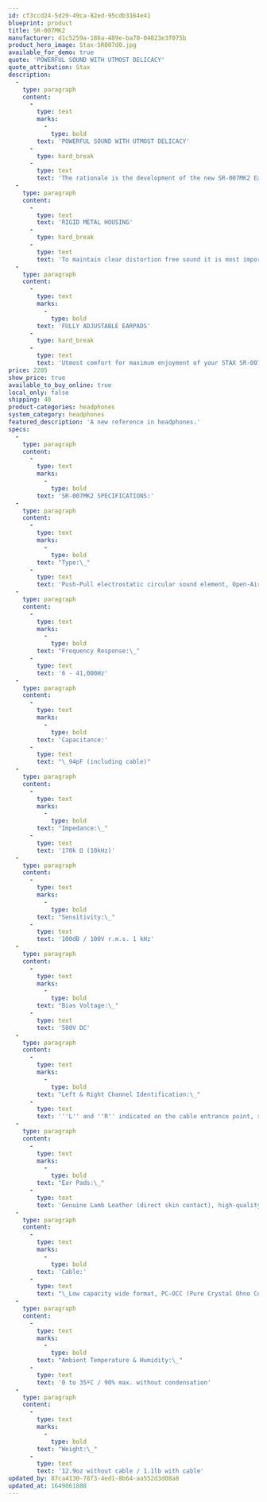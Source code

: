 ```yaml
---
id: cf3ccd24-5d29-49ca-82ed-95cdb3164e41
blueprint: product
title: SR-007MK2
manufacturer: d1c5259a-186a-489e-ba70-04823e3f075b
product_hero_image: Stax-SR007d0.jpg
available_for_demo: true
quote: 'POWERFUL SOUND WITH UTMOST DELICACY'
quote_attribution: Stax
description:
  -
    type: paragraph
    content:
      -
        type: text
        marks:
          -
            type: bold
        text: 'POWERFUL SOUND WITH UTMOST DELICACY'
      -
        type: hard_break
      -
        type: text
        text: 'The rationale is the development of the new SR-007MK2 Earspeaker was to provide deep powerful sound previously unobtainable in Earspeakers. STAX engineers developed a unique new electrode structure. Visible through the outer case, gold plated on the outer edge this new electrode has no holes unlike conventional STAX Earspeakers and thus provides an increases diaphragm vibration area allowing for rich and powerful sound yet retaining all the delicacy STAX is famous for.'
  -
    type: paragraph
    content:
      -
        type: text
        text: 'RIGID METAL HOUSING'
      -
        type: hard_break
      -
        type: text
        text: 'To maintain clear distortion free sound it is most important that nothing other than the diaphragm should vibrate. Within the STAX SR-007MK2 the sound element is encased in a thick insulated resin case firmly fixed to the rigid body. The results are nothing short of spectacular.'
  -
    type: paragraph
    content:
      -
        type: text
        marks:
          -
            type: bold
        text: 'FULLY ADJUSTABLE EARPADS'
      -
        type: hard_break
      -
        type: text
        text: 'Utmost comfort for maximum enjoyment of your STAX SR-007MK2 is provided with earpads that are fully adjustable to the shape of your head that are made of genuine sheep skin..'
price: 2205
show_price: true
available_to_buy_online: true
local_only: false
shipping: 40
product-categories: headphones
system_category: headphones
featured_description: 'A new reference in headphones.'
specs:
  -
    type: paragraph
    content:
      -
        type: text
        marks:
          -
            type: bold
        text: 'SR-007MK2 SPECIFICATIONS:'
  -
    type: paragraph
    content:
      -
        type: text
        marks:
          -
            type: bold
        text: "Type:\_"
      -
        type: text
        text: 'Push-Pull electrostatic circular sound element, Open-Air type enclosure'
  -
    type: paragraph
    content:
      -
        type: text
        marks:
          -
            type: bold
        text: "Frequency Response:\_"
      -
        type: text
        text: '6 - 41,000Hz'
  -
    type: paragraph
    content:
      -
        type: text
        marks:
          -
            type: bold
        text: 'Capacitance:'
      -
        type: text
        text: "\_94pF (including cable)"
  -
    type: paragraph
    content:
      -
        type: text
        marks:
          -
            type: bold
        text: "Impedance:\_"
      -
        type: text
        text: '170k Ω (10kHz)'
  -
    type: paragraph
    content:
      -
        type: text
        marks:
          -
            type: bold
        text: "Sensitivity:\_"
      -
        type: text
        text: '100dB / 100V r.m.s. 1 kHz'
  -
    type: paragraph
    content:
      -
        type: text
        marks:
          -
            type: bold
        text: "Bias Voltage:\_"
      -
        type: text
        text: '580V DC'
  -
    type: paragraph
    content:
      -
        type: text
        marks:
          -
            type: bold
        text: "Left & Right Channel Identification:\_"
      -
        type: text
        text: '''L'' and ''R'' indicated on the cable entrance point, solid line (left) and dotted line (right) on the cable'
  -
    type: paragraph
    content:
      -
        type: text
        marks:
          -
            type: bold
        text: "Ear Pads:\_"
      -
        type: text
        text: 'Genuine Lamb Leather (direct skin contact), high-quality synthetic leather (surrounding portion)'
  -
    type: paragraph
    content:
      -
        type: text
        marks:
          -
            type: bold
        text: 'Cable:'
      -
        type: text
        text: "\_Low capacity wide format, PC-OCC (Pure Crystal Ohno Continuous Casting) 2.5m/8.2ft"
  -
    type: paragraph
    content:
      -
        type: text
        marks:
          -
            type: bold
        text: "Ambient Temperature & Humidity:\_"
      -
        type: text
        text: '0 to 35ºC / 90% max. without condensation'
  -
    type: paragraph
    content:
      -
        type: text
        marks:
          -
            type: bold
        text: "Weight:\_"
      -
        type: text
        text: '12.9oz without cable / 1.1lb with cable'
updated_by: 87ca4130-78f3-4ed1-8b64-aa552d3d08a8
updated_at: 1649861888
---
```

